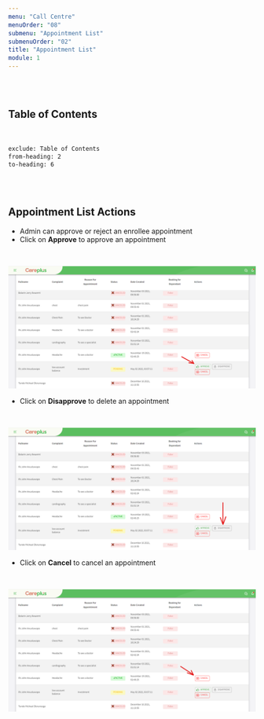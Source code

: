 ```yaml
---
menu: "Call Centre"
menuOrder: "08"
submenu: "Appointment List"
submenuOrder: "02"
title: "Appointment List"
module: 1
---
```


<br />
<br />

## Table of Contents

<br />

```toc
exclude: Table of Contents
from-heading: 2
to-heading: 6
```

<br />
<br />

## Appointment List Actions

- Admin can approve or reject an enrollee appointment
- Click on **Approve** to approve an appointment

<br />

![Careplus Appointment List Approve](images/CareplusAppointmentListApprove.png "Appointment List Approve")

- Click on **Disapprove** to delete an appointment

<br />

![Careplus Appointment List Disapprove](images/CareplusAppointmentListDisapprove.png "Appointment List Disapprove")

- Click on **Cancel** to cancel an appointment

<br />

![Careplus Appointment List Cancel](images/CareplusAppointmentListCancel.png "Appointment List Cancel")

<br>

<!-- * Click on Add Bank Details

<br />

  ![alt text](images/BankDetailsPlus.png "Title")

<br>

* Enter Account Number

<br />

  ![alt text](images/BankDetailsPlus.png "Title")

<br>

* Select Bank name from the drop down list
* Click on **Add bank Details** button to bank details
<br />

  ![alt text](images/SucessAcountDetails.png "Title")

<br>

* Account Details has been added succesfully
* Click on **OK** button to close modal
 -->
